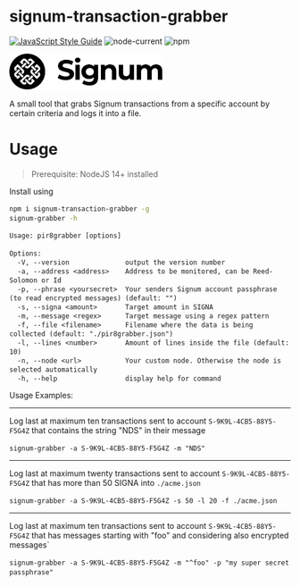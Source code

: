 # signum-transaction-grabber

[![JavaScript Style Guide](https://img.shields.io/badge/code_style-standard-brightgreen.svg)](https://standardjs.com)
![node-current](https://img.shields.io/node/v/signum-pir8-grabber)
![npm](https://img.shields.io/npm/v/signum-pir8-grabber)

<img src="./img/signum_logo.svg" height="64" />

A small tool that grabs Signum transactions from a specific account by certain criteria and logs it into a file.

# Usage

> Prerequisite: NodeJS 14+ installed

Install using 

```bash 
npm i signum-transaction-grabber -g
signum-grabber -h
```

```
Usage: pir8grabber [options]

Options:
  -V, --version              output the version number
  -a, --address <address>    Address to be monitored, can be Reed-Solomon or Id
  -p, --phrase <yoursecret>  Your senders Signum account passphrase (to read encrypted messages) (default: "")
  -s, --signa <amount>       Target amount in SIGNA
  -m, --message <regex>      Target message using a regex pattern
  -f, --file <filename>      Filename where the data is being collected (default: "./pir8grabber.json")
  -l, --lines <number>       Amount of lines inside the file (default: 10)
  -n, --node <url>           Your custom node. Otherwise the node is selected automatically
  -h, --help                 display help for command
```

Usage Examples:

----

Log last at maximum ten transactions sent to account `S-9K9L-4CB5-88Y5-F5G4Z` that contains the string "NDS" in their message 

`signum-grabber -a S-9K9L-4CB5-88Y5-F5G4Z -m "NDS"`

----
Log last at maximum twenty transactions sent to account `S-9K9L-4CB5-88Y5-F5G4Z` that has more than 50 SIGNA into `./acme.json` 

`signum-grabber -a S-9K9L-4CB5-88Y5-F5G4Z -s 50 -l 20 -f ./acme.json`

----
Log last at maximum ten transactions sent to account `S-9K9L-4CB5-88Y5-F5G4Z` that has messages starting with "foo"  and considering also encrypted messages`

`signum-grabber -a S-9K9L-4CB5-88Y5-F5G4Z -m "^foo" -p "my super secret passphrase"`

